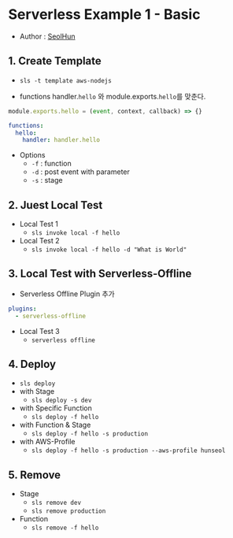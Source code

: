 # Serverless Example 1 - Basic
- Author : [SeolHun](https://github.com/Seolhun/)

## 1. Create Template
- `sls -t template aws-nodejs`

- functions handler.`hello` 와 module.exports.`hello`를 맞춘다.	
```javascript
module.exports.hello = (event, context, callback) => {}
```
```yaml
functions:
  hello:
    handler: handler.hello
```

- Options
	- `-f` : function
	- `-d` : post event with parameter
	- `-s` : stage

## 2. Juest Local Test
- Local Test 1
  - `sls invoke local -f hello`
- Local Test 2
  - `sls invoke local -f hello -d "What is World"`

## 3.  Local Test with Serverless-Offline
- Serverless Offline Plugin 추가
```yaml
plugins:
  - serverless-offline
```
- Local Test 3
  - `serverless offline`

## 4. Deploy 
- `sls deploy`
- with Stage
  - `sls deploy -s dev`
- with Specific Function
  - `sls deploy -f hello`
- with Function & Stage
  - `sls deploy -f hello -s production`
- with AWS-Profile
  - `sls deploy -f hello -s production --aws-profile hunseol`

## 5. Remove 
- Stage
  - `sls remove dev`
  - `sls remove production`
- Function
  - `sls remove -f hello`